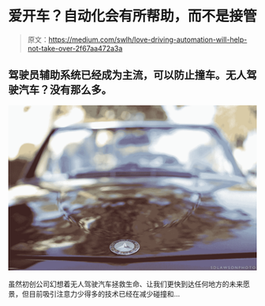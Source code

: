 # 爱开车？自动化会有所帮助，而不是接管

> 原文：<https://medium.com/swlh/love-driving-automation-will-help-not-take-over-2f67aa472a3a>

## 驾驶员辅助系统已经成为主流，可以防止撞车。无人驾驶汽车？没有那么多。

![](img/3c251e1284fd3b83a9c43ec1bb4c86e8.png)

虽然初创公司幻想着无人驾驶汽车拯救生命、让我们更快到达任何地方的未来愿景，但目前吸引注意力少得多的技术已经在减少碰撞和…